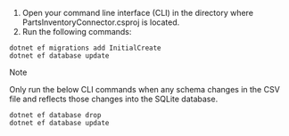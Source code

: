 <!-- markdownlint-disable MD002 MD025 MD041 -->

1. Open your command line interface (CLI) in the directory where PartsInventoryConnector.csproj is located.
2. Run the following commands:

```dotnetcli
dotnet ef migrations add InitialCreate
dotnet ef database update
```

> [!NOTE]
> Only run the below CLI commands when any schema changes in the CSV file and reflects those changes into the SQLite database.

```dotnetcli
dotnet ef database drop
dotnet ef database update
```